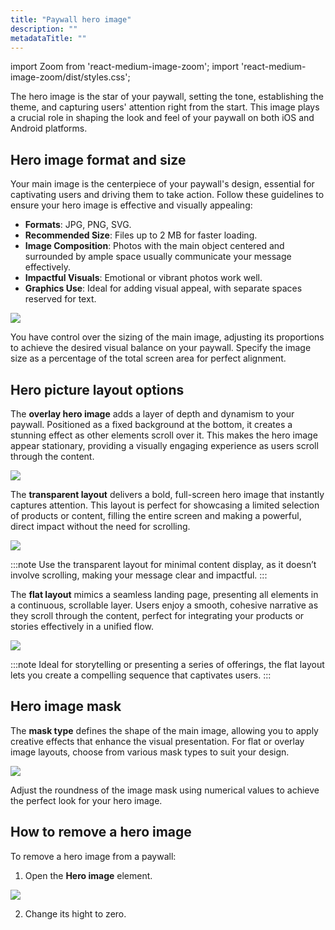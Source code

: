 ```yaml
---
title: "Paywall hero image"
description: ""
metadataTitle: ""
---
```


import Zoom from 'react-medium-image-zoom';
import 'react-medium-image-zoom/dist/styles.css';

The hero image is the star of your paywall, setting the tone, establishing the theme, and capturing users' attention right from the start. This image plays a crucial role in shaping the look and feel of your paywall on both iOS and Android platforms.

## Hero image format and size

Your main image is the centerpiece of your paywall's design, essential for captivating users and driving them to take action. Follow these guidelines to ensure your hero image is effective and visually appealing:

- **Formats**: JPG, PNG, SVG.
- **Recommended Size**: Files up to 2 MB for faster loading.
- **Image Composition**: Photos with the main object centered and surrounded by ample space usually communicate your message effectively.
- **Impactful Visuals**: Emotional or vibrant photos work well.
- **Graphics Use**: Ideal for adding visual appeal, with separate spaces reserved for text.


<Zoom>
  <img src={require('./img/70000ff-PB_hero_image.gif').default}
  style={{
    border: '1px solid #727272', /* border width and color */
    width: '700px', /* image width */
    display: 'block', /* for alignment */
    margin: '0 auto' /* center alignment */
  }}
/>
</Zoom>





You have control over the sizing of the main image, adjusting its proportions to achieve the desired visual balance on your paywall. Specify the image size as a percentage of the total screen area for perfect alignment.

## Hero picture layout options

The **overlay hero image** adds a layer of depth and dynamism to your paywall. Positioned as a fixed background at the bottom, it creates a stunning effect as other elements scroll over it. This makes the hero image appear stationary, providing a visually engaging experience as users scroll through the content.


<Zoom>
  <img src={require('./img/01c702a-overlay_head_picture.gif').default}
  style={{
    border: 'none', /* border width and color */
    width: '200px', /* image width */
    display: 'block', /* for alignment */
    margin: '0 auto' /* center alignment */
  }}
/>
</Zoom>





The **transparent layout** delivers a bold, full-screen hero image that instantly captures attention. This layout is perfect for showcasing a limited selection of products or content, filling the entire screen and making a powerful, direct impact without the need for scrolling.


<Zoom>
  <img src={require('./img/0401532-transparent_hero_picture.webp').default}
  style={{
    border: 'none', /* border width and color */
    width: '200px', /* image width */
    display: 'block', /* for alignment */
    margin: '0 auto' /* center alignment */
  }}
/>
</Zoom>





:::note
Use the transparent layout for minimal content display, as it doesn’t involve scrolling, making your message clear and impactful.
:::

The **flat layout** mimics a seamless landing page, presenting all elements in a continuous, scrollable layer. Users enjoy a smooth, cohesive narrative as they scroll through the content, perfect for integrating your products or stories effectively in a unified flow.


<Zoom>
  <img src={require('./img/7c13a16-flat_hero_picture.gif').default}
  style={{
    border: 'none', /* border width and color */
    width: '200px', /* image width */
    display: 'block', /* for alignment */
    margin: '0 auto' /* center alignment */
  }}
/>
</Zoom>





:::note
Ideal for storytelling or presenting a series of offerings, the flat layout lets you create a compelling sequence that captivates users.
:::

## Hero image mask

The **mask type** defines the shape of the main image, allowing you to apply creative effects that enhance the visual presentation. For flat or overlay image layouts, choose from various mask types to suit your design.


<Zoom>
  <img src={require('./img/b484e36-Image_mask.gif').default}
  style={{
    border: '1px solid #727272', /* border width and color */
    width: '700px', /* image width */
    display: 'block', /* for alignment */
    margin: '0 auto' /* center alignment */
  }}
/>
</Zoom>





Adjust the roundness of the image mask using numerical values to achieve the perfect look for your hero image.

## How to remove a hero image

To remove a hero image from a paywall:

1. Open the **Hero image** element.

   
<Zoom>
  <img src={require('./img/67f57af-PB_remove_hero_image.gif').default}
  style={{
    border: '1px solid #727272', /* border width and color */
    width: '700px', /* image width */
    display: 'block', /* for alignment */
    margin: '0 auto' /* center alignment */
  }}
/>
</Zoom>



2. Change its hight to zero.
